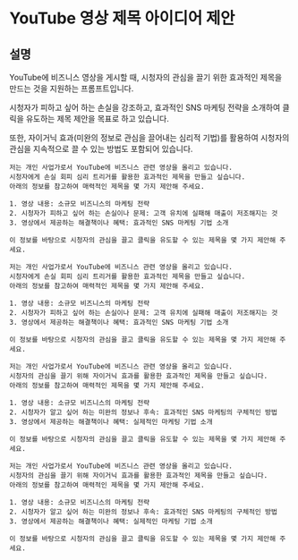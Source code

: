 # YouTube 영상 제목 아이디어 제안

## 설명
YouTube에 비즈니스 영상을 게시할 때, 시청자의 관심을 끌기 위한 효과적인 제목을 만드는 것을 지원하는 프롬프트입니다.

시청자가 피하고 싶어 하는 손실을 강조하고, 효과적인 SNS 마케팅 전략을 소개하여 클릭을 유도하는 제목 제안을 목표로 하고 있습니다.

또한, 자이거닉 효과(미완의 정보로 관심을 끌어내는 심리적 기법)를 활용하여 시청자의 관심을 지속적으로 끌 수 있는 방법도 포함되어 있습니다.

```plaintext
저는 개인 사업가로서 YouTube에 비즈니스 관련 영상을 올리고 있습니다.
시청자에게 손실 회피 심리 트리거를 활용한 효과적인 제목을 만들고 싶습니다.
아래의 정보를 참고하여 매력적인 제목을 몇 가지 제안해 주세요.

1. 영상 내용: 소규모 비즈니스의 마케팅 전략
2. 시청자가 피하고 싶어 하는 손실이나 문제: 고객 유치에 실패해 매출이 저조해지는 것
3. 영상에서 제공하는 해결책이나 혜택: 효과적인 SNS 마케팅 기법 소개

이 정보를 바탕으로 시청자의 관심을 끌고 클릭을 유도할 수 있는 제목을 몇 가지 제안해 주세요.
```

```plaintext
저는 개인 사업가로서 YouTube에 비즈니스 관련 영상을 올리고 있습니다.
시청자에게 손실 회피 심리 트리거를 활용한 효과적인 제목을 만들고 싶습니다.
아래의 정보를 참고하여 매력적인 제목을 몇 가지 제안해 주세요.

1. 영상 내용: 소규모 비즈니스의 마케팅 전략
2. 시청자가 피하고 싶어 하는 손실이나 문제: 고객 유치에 실패해 매출이 저조해지는 것
3. 영상에서 제공하는 해결책이나 혜택: 효과적인 SNS 마케팅 기법 소개

이 정보를 바탕으로 시청자의 관심을 끌고 클릭을 유도할 수 있는 제목을 몇 가지 제안해 주세요.
```

```plaintext
저는 개인 사업가로서 YouTube에 비즈니스 관련 영상을 올리고 있습니다.
시청자의 관심을 끌기 위해 자이거닉 효과를 활용한 효과적인 제목을 만들고 싶습니다.
아래의 정보를 참고하여 매력적인 제목을 몇 가지 제안해 주세요.

1. 영상 내용: 소규모 비즈니스의 마케팅 전략
2. 시청자가 알고 싶어 하는 미완의 정보나 후속: 효과적인 SNS 마케팅의 구체적인 방법
3. 영상에서 제공하는 해결책이나 혜택: 실제적인 마케팅 기법 소개

이 정보를 바탕으로 시청자의 관심을 끌고 클릭을 유도할 수 있는 제목을 몇 가지 제안해 주세요.
```

```plaintext
저는 개인 사업가로서 YouTube에 비즈니스 관련 영상을 올리고 있습니다.
시청자의 관심을 끌기 위해 자이거닉 효과를 활용한 효과적인 제목을 만들고 싶습니다.
아래의 정보를 참고하여 매력적인 제목을 몇 가지 제안해 주세요.

1. 영상 내용: 소규모 비즈니스의 마케팅 전략
2. 시청자가 알고 싶어 하는 미완의 정보나 후속: 효과적인 SNS 마케팅의 구체적인 방법
3. 영상에서 제공하는 해결책이나 혜택: 실제적인 마케팅 기법 소개

이 정보를 바탕으로 시청자의 관심을 끌고 클릭을 유도할 수 있는 제목을 몇 가지 제안해 주세요.
```